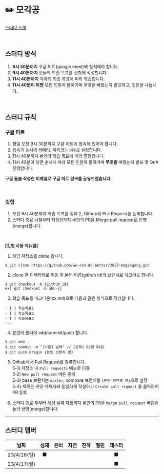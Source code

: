 # ✏️ 모각공

[스터디 소개](https://jaesa5221.notion.site/3f2283ac086546f396ddb9e84c56e47e)

<br/>

## 스터디 방식

1. **9시 30분까지** 구글 미트(google meet)에 참석해야 합니다.
2. **9시 40분까지** 오늘의 학습 목표를 깃헙에 작성합니다.
3. **11시 40분까지** 각자의 학습 목표에 따라 학습합니다.
4. **11시 40분이 되면** 모든 인원이 돌아가며 무엇을 배웠는지 발표하고, 질문을 나눕니다.

<br/>

## 스터디 규칙

### 구글 미트

1. 평일 오전 9시 30분까지 구글 미트에 접속해 있어야 합니다.
2. 접속과 동시에 카메라, 마이크는 `OFF`로 설정합니다.
3. 11시 40분까지 본인의 학습 목표에 따라 진행합니다.
4. 11시 40분이 되면 순서에 따라 모든 인원이 돌아가며 **무엇을** 배웠는지 발표 및 QnA 진행합니다.

**구글 폼을 작성한 이메일로 구글 미트 링크를 공유드렸습니다**

<br/>

### 깃헙

1. 오전 9시 40분까지 학습 목표를 정하고, Github에 Pull Request를 등록합니다.
2. 스터디 종료 시점부터 자정전까지 본인의 PR을 Merge pull request로 반영(merge)합니다.

<br/>


**[깃헙 사용 메뉴얼]**

1. 해당 저장소를 clone 합니다.
```
$ git clone https://github.com/we-can-do-better/2023-mogakgong.git
```

2. clone 한 디렉터리로 이동 후 본인 이름(github id)의 브랜치로 체크아웃 합니다.
```
$ git checkout -b {github_id}
ex) git checkout -b ahn-sj
```

3. 학습 목표를 마크다운(xx.md)으로 다음과 같은 형식으로 작성합니다.
```
- [ ] 학습목표1
- [ ] 학습목표2
- [ ] 학습목표3
...
```

4. 본인의 폴더에 add/commit/push 합니다.
```
$ git add .
$ git commit -m "[이름] 날짜" // [성재] 03월 04일
$ git push origin {본인 브랜치 명}
```

5. Github에서 Pull Request를 등록합니다.<br/>
5-1) 저장소 내 `Pull requests` 메뉴로 이동<br/>
5-2) `New pull request` 버튼 클릭<br/>
5-3) base 브랜치는 `master`, compare 브랜치를 `{본인 브랜츠 명}`으로 설정<br/>
5-4) 제목은 커밋 메세지와 동일하게 작성하고 `Create pull request` 를 클릭하여 PR 등록<br/>

6. 스터디 종료 후부터 해당 날짜 자정까지 본인의 PR을 `Merge pull request` 버튼을 눌러 반영(merge)합니다.<br/>

---

## 스터디 멤버
| 날짜 | 성재  |은비| 지연 | 진하 | 철민 | 테스터 |
|:----------:|:---:|:---:|:---:|:---:|:---:|:---:|
| 23/4/16(일) |■| |     |     |  |■|
|23/4/17(월)| | | | | |■|
